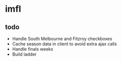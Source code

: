 # imfl

## todo

- Handle South Melbourne and Fitzroy checkboxes
- Cache season data in client to avoid extra ajax calls
- Handle finals weeks
- Build ladder
